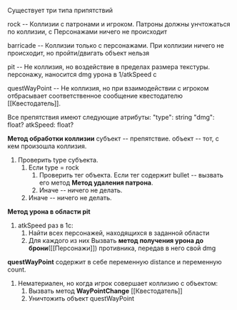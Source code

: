 Существует три типа припятствий

rock -- Коллизии с патронами и игроком. Патроны должны унчтожаться по коллизии, с Персонажами ничего не происходит

barricade -- Коллизии только с персонажами. При коллизии ничего не происходит, но пройти/двигать объект нельзя

pit -- Не коллизия, но воздействие в пределах размера текстуры. персонажу, наносится dmg урона в 1/atkSpeed с

questWayPoint -- Не коллизия, но при взаимодействии с игроком отбрасывает соответственное сообщение квестодателю [[Квестодатель]].

Все препятствия имеют следующие атрибуты: 
"type": string
"dmg": float?
atkSpeed: float?

**Метод обработки коллизии**
субъект -- препятствие.
объект -- тот, с кем произошла коллизия.
1. Проверить type субъекта.
	1. Если type = rock
		1. Проверить тег объекта. Если тег содержит bullet -- вызвать его метод **Метод удаления патрона**.
		2. Иначе -- ничего не делать.
	2. Иначе -- ничего не делать.


**Метод урона в области pit**
1. atkSpeed раз в 1с:
	1. Найти всех персонажей, находящихся в заданной области
	2. Для каждого из них Вызвать **метод получения урона до брони**([[Персонажи]]) противника, передав в него свой dmg


**questWayPoint**
содержит в себе переменную distance и переменную count.
1. Нематериален, но когда игрок совершает коллизию с объектом:
	1. Вызвать метод **WayPointChange** [[Квестодатель]]
	2. Уничтожить объект questWayPoint